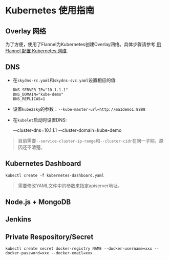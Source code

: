 # Kubernetes 使用指南

## Overlay 网络

为了方便，使用了Flannel为Kubernetes创建Overlay网络。具体步骤请参考 [用 Flannel 配置 Kubernetes 网络](http://www.k82.me/tech/2016/04/03/k8s_flannel/).

## DNS

* 在`skydns-rc.yaml`和`skydns-svc.yaml`设置相应的值:

  ```
  DNS_SERVER_IP="10.1.1.1"
  DNS_DOMAIN="kube-demo"
  DNS_REPLICAS=1
  ```

* 设置`kube2sky`的参数：`--kube-master-url=http://ma1demo1:8888`

* 在`kubelet`启动时设置DNS:

	--cluster-dns=10.1.1.1
	--cluster-domain=kube-demo

> 目前需要`--service-cluster-ip-range`和`--cluster-cidr`在同一子网，原因还不清楚。


## Kubernetes Dashboard

    kubectl create -f kubernetes-dashboard.yaml

> 需要修改YAML文件中的参数来指定apiserver地址。


## Node.js + MongoDB


## Jenkins


## Private Respository/Secret

    kubectl create secret docker-registry NAME --docker-username=xxx --docker-password=xxx --docker-email=xxx
